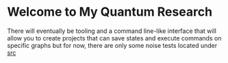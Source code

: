# Welcome to My Quantum Research

There will eventually be tooling and a command line-like interface that will allow you to create projects that can save states and execute commands on specific graphs but for now, there are only some noise tests located under [src](./src/)